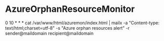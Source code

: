 # AzureOrphanResourceMonitor


0 10 * * * cat /var/www/html/azuremon/index.html  | mailx -a "Content-type: text/html;charset=utf-8" -s "Azure orphan resources alert" -r sender@maildomain recipient@maildomain
